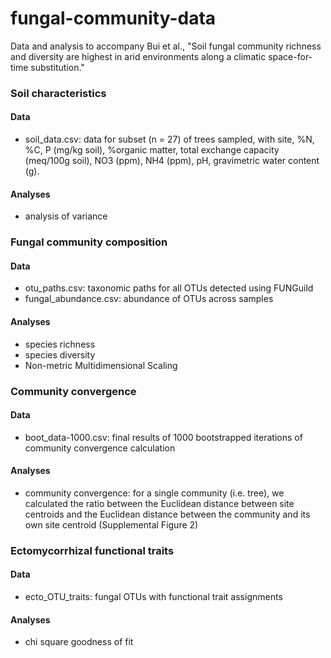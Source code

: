 # fungal-community-data
Data and analysis to accompany Bui et al., "Soil fungal community richness and diversity are highest in arid environments along a climatic space-for-time substitution."

### Soil characteristics
#### Data
- soil_data.csv: data for subset (n = 27) of trees sampled, with site, %N, %C, P (mg/kg soil), %organic matter, total exchange capacity (meq/100g soil), NO3 (ppm), NH4 (ppm), pH, gravimetric water content (g). 
#### Analyses
- analysis of variance

### Fungal community composition
#### Data
- otu_paths.csv: taxonomic paths for all OTUs detected using FUNGuild
- fungal_abundance.csv: abundance of OTUs across samples
#### Analyses
- species richness
- species diversity
- Non-metric Multidimensional Scaling

### Community convergence
#### Data
- boot_data-1000.csv: final results of 1000 bootstrapped iterations of community convergence calculation 
#### Analyses
- community convergence: for a single community (i.e. tree), we calculated the ratio between the Euclidean distance between site centroids and the Euclidean distance between the community and its own site centroid (Supplemental Figure 2)

### Ectomycorrhizal functional traits
#### Data
- ecto_OTU_traits: fungal OTUs with functional trait assignments
#### Analyses
- chi square goodness of fit
